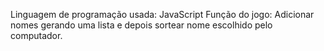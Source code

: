 Linguagem de programação usada: JavaScript 
Função do jogo: Adicionar nomes gerando uma lista e depois sortear nome escolhido pelo computador.
